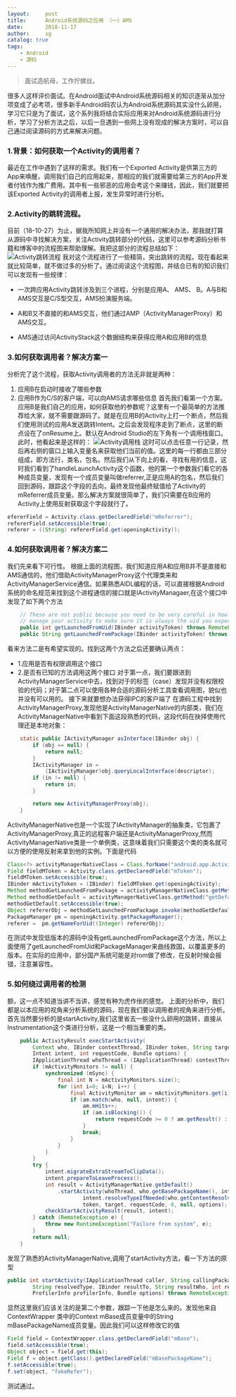```yaml
---
layout:     post
title:      Android系统源码之应用 （一）AMS
date:       2018-11-17
author:     sg
catalog: true
tags:
    - Android
    - 源码
---
```


>面试造航母，工作拧螺丝。

很多人这样评价面试。在Android面试中Android系统源码相关的知识逐渐从加分项变成了必考项，很多新手Android码农认为Android系统源码其实没什么卵用，学习它只是为了面试，这个系列我将结合实际应用来对Android系统源码进行分析，学习了分析方法之后，以后一旦遇到一些网上没有现成的解决方案时，可以自己通过阅读源码的方式来解决问题。

### 1.背景：如何获取一个Activity的调用者？

最近在工作中遇到了这样的需求。我们有一个Exported Activity是供第三方的App来唤醒，调用我们自己的应用起来，那相应的我们就需要给第三方的App开发者付钱作为推广费用。其中有一些邪恶的应用会考这个来赚钱，因此，我们就要把该Exported Activity的调用者上报，发生异常时进行分析。

### 2.Activity的跳转流程。

目前（18-10-27）为止，据我所知网上并没有一个通用的解决办法，那我就打算从源码中寻找解决方案，关注Activity跳转部分的代码，这里可以参考源码分析书籍和博客中的流程图来帮助理解。我把这部分的流程总结如下：
![Activity跳转流程](leanote://file/getImage?fileId=5bd5a384e723800cbd000000)
我对这个流程进行了一些精简，突出跳转的流程。现在看起来就比较简单，就不做过多的分析了。通过阅读这个流程图，并结合已有的知识我们可以发现有一些规律：

- 一次跨应用Activity跳转涉及到三个进程，分别是应用A、 AMS、 B。A与B和AMS交互是C/S型交互，AMS扮演服务端。

- A和B又不直接的和AMS交互，他们通过AMP（ActivityManagerProxy）和AMS交互。

- AMS通过访问ActivityStack这个数据结构来获得应用A和应用B的信息

### 3.如何获取调用者？解决方案一

分析完了这个流程，获取Activity调用者的方法无非就是两种：
1. 应用B在启动时接收了哪些参数
2. 应用B作为C/S的客户端，可以向AMS请求哪些信息
首先我们看第一个方案。
应用B是我们自己的应用，如何获取他的参数呢？这里有一个最简单的方法推荐给大家，就不需要跟源码了。就是在应用B的Activity上打一个断点，然后我们使用测试的应用A发送跳转Intent。之后会发现程序走到了断点，这里的断点设在了onResume上。默认在Android Studio的左下角有一个调用栈窗口。此时，他看起来是这样的：
![Activity调用栈](leanote://file/getImage?fileId=5bd5a746e723800cbd000001)
这时可以点击任意一行记录，然后再右侧的窗口上输入变量名来获取他们当前的值。这里的每一行都由三部分组成，即方法行，类名，包名。然后我们从下向上的看，寻找有用的信息，这时我们看到了handleLaunchActivity这个函数，他的第一个参数我们看它的各种成员变量，发现有一个成员变量叫做referrer,正是应用A的包名，然后我们回到源码，跟踪这个字段的去向，最终发现他最终赋值给了Activity的mReferrer成员变量。那么解决方案就很简单了，我们只需要在B应用的Activity上使用反射获取这个字段就行了。

```java
efererField = Activity.class.getDeclaredField("mReferrer");
refererField.setAccessible(true);
referer = ((String) refererField.get(openingActivity));
```

### 4.如何获取调用者？解决方案二

我们先来看下可行性。
根据上面的流程图，我们知道应用A和应用B并不是直接和AMS通信的，他们借助ActivityManagerProxy这个代理类来和ActivityManagerService通信。如果熟悉AIDL编程的话，可以直接根据Android系统的命名规范来找到这个进程通信的接口就是IActivityManagaer,在这个接口中发现了如下两个方法

```java
    // These are not public because you need to be very careful in how you
    // manage your activity to make sure it is always the uid you expect.
    public int getLaunchedFromUid(IBinder activityToken) throws RemoteException;
    public String getLaunchedFromPackage(IBinder activityToken) throws RemoteException;
```

看来方法二是有希望实现的。找到这两个方法之后还要确认两点：
- 1.应用是否有权限调用这个接口
- 2.是否有已知的方法调用这两个接口
对于第一点，我们要跟进到ActivityManagerService中去，找到对于的标签（case）发现并没有权限校验的代码；对于第二点可以使用各种合适的源码分析工具查看调用图，貌似也并没有可以用的。
接下来就要想办法获得IPC的客户端了
在源码工程中找到ActivityManagerProxy,发现他是ActivityManagerNative的内部类，我们在ActivityManagerNative中看到下面这段熟悉的代码，这段代码在抉择使用代理还是本地对象：
```java
    static public IActivityManager asInterface(IBinder obj) {
        if (obj == null) {
            return null;
        }
        IActivityManager in =
            (IActivityManager)obj.queryLocalInterface(descriptor);
        if (in != null) {
            return in;
        }

        return new ActivityManagerProxy(obj);
    }
```
ActivityManagerNative也是一个实现了IActivityManager的抽象类，它包裹了ActivityManagerProxy,真正的远程客户端还是ActivityManagerProxy,然而ActivityManagerNative类是一个单例类，这意味着我们只需要这个类的类名就可以方便的使用反射来拿到他的实例。下面是代码
```java
Class<?> activityManagerNativeClass = Class.forName("android.app.ActivityManagerNative");
Field fieldMToken = Activity.class.getDeclaredField("mToken");
fieldMToken.setAccessible(true);
IBinder mActivityToken = (IBinder) fieldMToken.get(openingActivity);
Method methodGetLaunchedFromPackage = activityManagerNativeClass.getMethod("getLaunchedFromUid", IBinder.class);
Method methodGetDefault = activityManagerNativeClass.getMethod("getDefault", new Class[0]);
methodGetDefault.setAccessible(true);
Object refererObj = methodGetLaunchedFromPackage.invoke(methodGetDefault.invoke(null, null) , mActivityToken);
PackageManager pm = openingActivity.getPackageManager();
referer =  pm.getNameForUid((Integer) refererObj);
```
在测试中发现低版本的源码中没有getLaunchedFromPackage这个方法，所以上面使用了getLaunchedFromUid和PackageManager来曲线救国，以覆盖更多的版本。在实际的应用中，部分国产系统可能是对rom做了修改，在反射时候会报错，注意兼容性。

### 5.如何绕过调用者的检测

额，这一点不知道当讲不当讲，感觉有种为虎作伥的感觉。
上面的分析中，我们都是以本应用的视角来分析系统的源码，现在我们要以调用者的视角来进行分析。首先当然要分析的是startActivity,我们这里省去一些没什么卵用的跳转，直接从Instrumentation这个类进行分析，这是一个相当重要的类。

```java
    public ActivityResult execStartActivity(
        Context who, IBinder contextThread, IBinder token, String target,
        Intent intent, int requestCode, Bundle options) {
        IApplicationThread whoThread = (IApplicationThread) contextThread;
        if (mActivityMonitors != null) {
            synchronized (mSync) {
                final int N = mActivityMonitors.size();
                for (int i=0; i<N; i++) {
                    final ActivityMonitor am = mActivityMonitors.get(i);
                    if (am.match(who, null, intent)) {
                        am.mHits++;
                        if (am.isBlocking()) {
                            return requestCode >= 0 ? am.getResult() : null;
                        }
                        break;
                    }
                }
            }
        }
        try {
            intent.migrateExtraStreamToClipData();
            intent.prepareToLeaveProcess();
            int result = ActivityManagerNative.getDefault()
                .startActivity(whoThread, who.getBasePackageName(), intent,
                        intent.resolveTypeIfNeeded(who.getContentResolver()),
                        token, target, requestCode, 0, null, options);
            checkStartActivityResult(result, intent);
        } catch (RemoteException e) {
            throw new RuntimeException("Failure from system", e);
        }
        return null;
    }
```
发现了熟悉的ActivityManagerNative,调用了startActivity方法，看一下方法的原型

```java
public int startActivity(IApplicationThread caller, String callingPackage, Intent intent,
        String resolvedType, IBinder resultTo, String resultWho, int requestCode, int flags,
        ProfilerInfo profilerInfo, Bundle options) throws RemoteException;
```

显然这里我们应该关注的是第二个参数，跟踪一下他是怎么来的。发现他来自ContextWrapper
类中的Context mBase成员变量中的String mBasePackageName成员变量。因此我们可以这样修改它的值

```java
Field field = ContextWrapper.class.getDeclaredField("mBase");
field.setAccessible(true);
Object object = field.get(this);
Field f = object.getClass().getDeclaredField("mBasePackageName");
f.setAccessible(true);
f.set(object, "fakeRefer");
```

测试通过。


